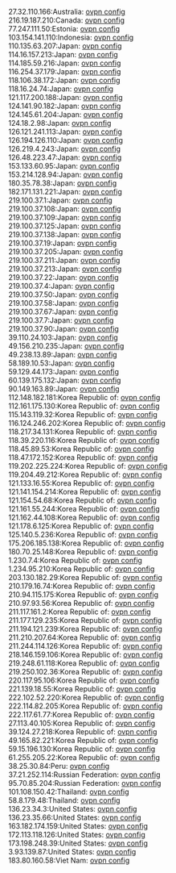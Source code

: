 27.32.110.166:Australia: [ovpn config](vpn/27_32_110_166.ovpn)  
216.19.187.210:Canada: [ovpn config](vpn/216_19_187_210.ovpn)  
77.247.111.50:Estonia: [ovpn config](vpn/77_247_111_50.ovpn)  
103.154.141.110:Indonesia: [ovpn config](vpn/103_154_141_110.ovpn)  
110.135.63.207:Japan: [ovpn config](vpn/110_135_63_207.ovpn)  
114.16.157.213:Japan: [ovpn config](vpn/114_16_157_213.ovpn)  
114.185.59.216:Japan: [ovpn config](vpn/114_185_59_216.ovpn)  
116.254.37.179:Japan: [ovpn config](vpn/116_254_37_179.ovpn)  
118.106.38.172:Japan: [ovpn config](vpn/118_106_38_172.ovpn)  
118.16.24.74:Japan: [ovpn config](vpn/118_16_24_74.ovpn)  
121.117.200.188:Japan: [ovpn config](vpn/121_117_200_188.ovpn)  
124.141.90.182:Japan: [ovpn config](vpn/124_141_90_182.ovpn)  
124.145.61.204:Japan: [ovpn config](vpn/124_145_61_204.ovpn)  
124.18.2.98:Japan: [ovpn config](vpn/124_18_2_98.ovpn)  
126.121.241.113:Japan: [ovpn config](vpn/126_121_241_113.ovpn)  
126.194.126.110:Japan: [ovpn config](vpn/126_194_126_110.ovpn)  
126.219.4.243:Japan: [ovpn config](vpn/126_219_4_243.ovpn)  
126.48.223.47:Japan: [ovpn config](vpn/126_48_223_47.ovpn)  
153.133.60.95:Japan: [ovpn config](vpn/153_133_60_95.ovpn)  
153.214.128.94:Japan: [ovpn config](vpn/153_214_128_94.ovpn)  
180.35.78.38:Japan: [ovpn config](vpn/180_35_78_38.ovpn)  
182.171.131.221:Japan: [ovpn config](vpn/182_171_131_221.ovpn)  
219.100.37.1:Japan: [ovpn config](vpn/219_100_37_1.ovpn)  
219.100.37.108:Japan: [ovpn config](vpn/219_100_37_108.ovpn)  
219.100.37.109:Japan: [ovpn config](vpn/219_100_37_109.ovpn)  
219.100.37.125:Japan: [ovpn config](vpn/219_100_37_125.ovpn)  
219.100.37.138:Japan: [ovpn config](vpn/219_100_37_138.ovpn)  
219.100.37.19:Japan: [ovpn config](vpn/219_100_37_19.ovpn)  
219.100.37.205:Japan: [ovpn config](vpn/219_100_37_205.ovpn)  
219.100.37.211:Japan: [ovpn config](vpn/219_100_37_211.ovpn)  
219.100.37.213:Japan: [ovpn config](vpn/219_100_37_213.ovpn)  
219.100.37.22:Japan: [ovpn config](vpn/219_100_37_22.ovpn)  
219.100.37.4:Japan: [ovpn config](vpn/219_100_37_4.ovpn)  
219.100.37.50:Japan: [ovpn config](vpn/219_100_37_50.ovpn)  
219.100.37.58:Japan: [ovpn config](vpn/219_100_37_58.ovpn)  
219.100.37.67:Japan: [ovpn config](vpn/219_100_37_67.ovpn)  
219.100.37.7:Japan: [ovpn config](vpn/219_100_37_7.ovpn)  
219.100.37.90:Japan: [ovpn config](vpn/219_100_37_90.ovpn)  
39.110.24.103:Japan: [ovpn config](vpn/39_110_24_103.ovpn)  
49.156.210.235:Japan: [ovpn config](vpn/49_156_210_235.ovpn)  
49.238.13.89:Japan: [ovpn config](vpn/49_238_13_89.ovpn)  
58.189.10.53:Japan: [ovpn config](vpn/58_189_10_53.ovpn)  
59.129.44.173:Japan: [ovpn config](vpn/59_129_44_173.ovpn)  
60.139.175.132:Japan: [ovpn config](vpn/60_139_175_132.ovpn)  
90.149.163.89:Japan: [ovpn config](vpn/90_149_163_89.ovpn)  
112.148.182.181:Korea Republic of: [ovpn config](vpn/112_148_182_181.ovpn)  
112.161.175.130:Korea Republic of: [ovpn config](vpn/112_161_175_130.ovpn)  
115.143.119.32:Korea Republic of: [ovpn config](vpn/115_143_119_32.ovpn)  
116.124.246.202:Korea Republic of: [ovpn config](vpn/116_124_246_202.ovpn)  
118.217.34.131:Korea Republic of: [ovpn config](vpn/118_217_34_131.ovpn)  
118.39.220.116:Korea Republic of: [ovpn config](vpn/118_39_220_116.ovpn)  
118.45.89.53:Korea Republic of: [ovpn config](vpn/118_45_89_53.ovpn)  
118.47.172.152:Korea Republic of: [ovpn config](vpn/118_47_172_152.ovpn)  
119.202.225.224:Korea Republic of: [ovpn config](vpn/119_202_225_224.ovpn)  
119.204.49.212:Korea Republic of: [ovpn config](vpn/119_204_49_212.ovpn)  
121.133.16.55:Korea Republic of: [ovpn config](vpn/121_133_16_55.ovpn)  
121.141.154.214:Korea Republic of: [ovpn config](vpn/121_141_154_214.ovpn)  
121.154.54.68:Korea Republic of: [ovpn config](vpn/121_154_54_68.ovpn)  
121.161.55.244:Korea Republic of: [ovpn config](vpn/121_161_55_244.ovpn)  
121.162.44.108:Korea Republic of: [ovpn config](vpn/121_162_44_108.ovpn)  
121.178.6.125:Korea Republic of: [ovpn config](vpn/121_178_6_125.ovpn)  
125.140.5.236:Korea Republic of: [ovpn config](vpn/125_140_5_236.ovpn)  
175.206.185.138:Korea Republic of: [ovpn config](vpn/175_206_185_138.ovpn)  
180.70.25.148:Korea Republic of: [ovpn config](vpn/180_70_25_148.ovpn)  
1.230.7.4:Korea Republic of: [ovpn config](vpn/1_230_7_4.ovpn)  
1.234.95.210:Korea Republic of: [ovpn config](vpn/1_234_95_210.ovpn)  
203.130.182.29:Korea Republic of: [ovpn config](vpn/203_130_182_29.ovpn)  
210.179.16.74:Korea Republic of: [ovpn config](vpn/210_179_16_74.ovpn)  
210.94.115.175:Korea Republic of: [ovpn config](vpn/210_94_115_175.ovpn)  
210.97.93.56:Korea Republic of: [ovpn config](vpn/210_97_93_56.ovpn)  
211.117.161.2:Korea Republic of: [ovpn config](vpn/211_117_161_2.ovpn)  
211.177.129.235:Korea Republic of: [ovpn config](vpn/211_177_129_235.ovpn)  
211.194.121.239:Korea Republic of: [ovpn config](vpn/211_194_121_239.ovpn)  
211.210.207.64:Korea Republic of: [ovpn config](vpn/211_210_207_64.ovpn)  
211.244.114.126:Korea Republic of: [ovpn config](vpn/211_244_114_126.ovpn)  
218.146.159.106:Korea Republic of: [ovpn config](vpn/218_146_159_106.ovpn)  
219.248.61.118:Korea Republic of: [ovpn config](vpn/219_248_61_118.ovpn)  
219.250.102.36:Korea Republic of: [ovpn config](vpn/219_250_102_36.ovpn)  
220.117.95.106:Korea Republic of: [ovpn config](vpn/220_117_95_106.ovpn)  
221.139.18.55:Korea Republic of: [ovpn config](vpn/221_139_18_55.ovpn)  
222.102.52.220:Korea Republic of: [ovpn config](vpn/222_102_52_220.ovpn)  
222.114.82.205:Korea Republic of: [ovpn config](vpn/222_114_82_205.ovpn)  
222.117.61.77:Korea Republic of: [ovpn config](vpn/222_117_61_77.ovpn)  
27.113.40.105:Korea Republic of: [ovpn config](vpn/27_113_40_105.ovpn)  
39.124.27.218:Korea Republic of: [ovpn config](vpn/39_124_27_218.ovpn)  
49.165.82.221:Korea Republic of: [ovpn config](vpn/49_165_82_221.ovpn)  
59.15.196.130:Korea Republic of: [ovpn config](vpn/59_15_196_130.ovpn)  
61.255.205.22:Korea Republic of: [ovpn config](vpn/61_255_205_22.ovpn)  
38.25.30.84:Peru: [ovpn config](vpn/38_25_30_84.ovpn)  
37.21.252.114:Russian Federation: [ovpn config](vpn/37_21_252_114.ovpn)  
95.70.85.204:Russian Federation: [ovpn config](vpn/95_70_85_204.ovpn)  
101.108.150.42:Thailand: [ovpn config](vpn/101_108_150_42.ovpn)  
58.8.179.48:Thailand: [ovpn config](vpn/58_8_179_48.ovpn)  
136.23.34.3:United States: [ovpn config](vpn/136_23_34_3.ovpn)  
136.23.35.66:United States: [ovpn config](vpn/136_23_35_66.ovpn)  
163.182.174.159:United States: [ovpn config](vpn/163_182_174_159.ovpn)  
172.113.118.126:United States: [ovpn config](vpn/172_113_118_126.ovpn)  
173.198.248.39:United States: [ovpn config](vpn/173_198_248_39.ovpn)  
3.93.139.87:United States: [ovpn config](vpn/3_93_139_87.ovpn)  
183.80.160.58:Viet Nam: [ovpn config](vpn/183_80_160_58.ovpn)  

